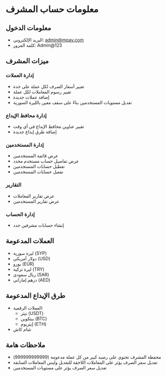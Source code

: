 # معلومات حساب المشرف

## معلومات الدخول
- البريد الإلكتروني: admin@mpay.com
- كلمة المرور: Admin@123

## ميزات المشرف

### إدارة العملات
- تغيير أسعار الصرف لكل عملة على حدة
- تغيير رسوم المعاملات لكل عملة
- إضافة عملات جديدة
- تعديل مستويات المستخدمين بناءً على سقف معين بالليرة السورية

### إدارة محافظ الإيداع
- تغيير عناوين محافظ الإيداع في أي وقت
- إضافة طرق إيداع جديدة

### إدارة المستخدمين
- عرض قائمة المستخدمين
- عرض تفاصيل حساب مستخدم محدد
- تعطيل حسابات المستخدمين
- تفعيل حسابات المستخدمين

### التقارير
- عرض تقارير المعاملات
- عرض تقارير المستخدمين

### إدارة الحساب
- إنشاء حسابات مشرفين جدد

## العملات المدعومة
- ليرة سورية (SYP)
- دولار أمريكي (USD)
- يورو (EUR)
- ليرة تركية (TRY)
- ريال سعودي (SAR)
- درهم إماراتي (AED)

## طرق الإيداع المدعومة
- العملات الرقمية:
  - تيثر (USDT)
  - بيتكوين (BTC)
  - إيثريوم (ETH)
- شام كاش

## ملاحظات هامة
- محفظة المشرف تحتوي على رصيد كبير من كل عملة مدعومة (999999999999)
- تعديل سعر الصرف يؤثر على المعاملات اللاحقة للتعديل وليس المعاملات السابقة
- تعديل سعر الصرف يؤثر على مستويات المستخدمين
